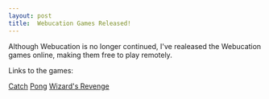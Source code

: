 ```yaml
---
layout: post
title:  Webucation Games Released!
---
```

Although Webucation is no longer continued, I've realeased the Webucation games online, making them free to play remotely.


Links to the games:

[Catch](https://mingli039.github.io/catch)
[Pong](https://mingli039.github.io/pong)
[Wizard's Revenge](https://mingli039.github.io/wizardsrevenge)
